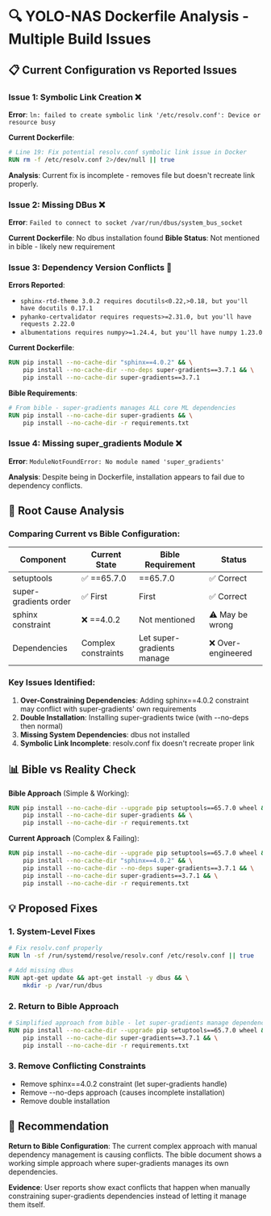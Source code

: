 # 🔍 YOLO-NAS Dockerfile Analysis - Multiple Build Issues

## 📋 Current Configuration vs Reported Issues

### Issue 1: Symbolic Link Creation ❌
**Error**: `ln: failed to create symbolic link '/etc/resolv.conf': Device or resource busy`

**Current Dockerfile**:
```dockerfile
# Line 19: Fix potential resolv.conf symbolic link issue in Docker
RUN rm -f /etc/resolv.conf 2>/dev/null || true
```

**Analysis**: Current fix is incomplete - removes file but doesn't recreate link properly.

### Issue 2: Missing DBus ❌
**Error**: `Failed to connect to socket /var/run/dbus/system_bus_socket`

**Current Dockerfile**: No dbus installation found
**Bible Status**: Not mentioned in bible - likely new requirement

### Issue 3: Dependency Version Conflicts 🚨
**Errors Reported**:
- `sphinx-rtd-theme 3.0.2 requires docutils<0.22,>0.18, but you'll have docutils 0.17.1`
- `pyhanko-certvalidator requires requests>=2.31.0, but you'll have requests 2.22.0`  
- `albumentations requires numpy>=1.24.4, but you'll have numpy 1.23.0`

**Current Dockerfile**:
```dockerfile
RUN pip install --no-cache-dir "sphinx==4.0.2" && \
    pip install --no-cache-dir --no-deps super-gradients==3.7.1 && \
    pip install --no-cache-dir super-gradients==3.7.1
```

**Bible Requirements**:
```dockerfile
# From bible - super-gradients manages ALL core ML dependencies
RUN pip install --no-cache-dir super-gradients && \
    pip install --no-cache-dir -r requirements.txt
```

### Issue 4: Missing super_gradients Module ❌
**Error**: `ModuleNotFoundError: No module named 'super_gradients'`

**Analysis**: Despite being in Dockerfile, installation appears to fail due to dependency conflicts.

## 🚨 Root Cause Analysis

### Comparing Current vs Bible Configuration:

| Component | Current State | Bible Requirement | Status |
|-----------|---------------|------------------|---------|
| setuptools | ✅ ==65.7.0 | ==65.7.0 | ✅ Correct |
| super-gradients order | ✅ First | First | ✅ Correct |
| sphinx constraint | ❌ ==4.0.2 | Not mentioned | ⚠️ May be wrong |
| Dependencies | Complex constraints | Let super-gradients manage | ❌ Over-engineered |

### Key Issues Identified:

1. **Over-Constraining Dependencies**: Adding sphinx==4.0.2 constraint may conflict with super-gradients' own requirements
2. **Double Installation**: Installing super-gradients twice (with --no-deps then normal)
3. **Missing System Dependencies**: dbus not installed
4. **Symbolic Link Incomplete**: resolv.conf fix doesn't recreate proper link

## 📊 Bible vs Reality Check

**Bible Approach** (Simple & Working):
```dockerfile
RUN pip install --no-cache-dir --upgrade pip setuptools==65.7.0 wheel && \
    pip install --no-cache-dir super-gradients && \
    pip install --no-cache-dir -r requirements.txt
```

**Current Approach** (Complex & Failing):
```dockerfile
RUN pip install --no-cache-dir --upgrade pip setuptools==65.7.0 wheel && \
    pip install --no-cache-dir "sphinx==4.0.2" && \
    pip install --no-cache-dir --no-deps super-gradients==3.7.1 && \
    pip install --no-cache-dir super-gradients==3.7.1 && \
    pip install --no-cache-dir -r requirements.txt
```

## 💡 Proposed Fixes

### 1. System-Level Fixes
```dockerfile
# Fix resolv.conf properly
RUN ln -sf /run/systemd/resolve/resolv.conf /etc/resolv.conf || true

# Add missing dbus
RUN apt-get update && apt-get install -y dbus && \
    mkdir -p /var/run/dbus
```

### 2. Return to Bible Approach
```dockerfile
# Simplified approach from bible - let super-gradients manage dependencies
RUN pip install --no-cache-dir --upgrade pip setuptools==65.7.0 wheel && \
    pip install --no-cache-dir super-gradients==3.7.1 && \
    pip install --no-cache-dir -r requirements.txt
```

### 3. Remove Conflicting Constraints
- Remove sphinx==4.0.2 constraint (let super-gradients handle)
- Remove --no-deps approach (causes incomplete installation)
- Remove double installation

## 🎯 Recommendation

**Return to Bible Configuration**: The current complex approach with manual dependency management is causing conflicts. The bible document shows a working simple approach where super-gradients manages its own dependencies.

**Evidence**: User reports show exact conflicts that happen when manually constraining super-gradients dependencies instead of letting it manage them itself.